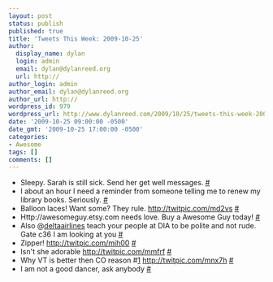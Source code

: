 ```yaml
---
layout: post
status: publish
published: true
title: 'Tweets This Week: 2009-10-25'
author:
  display_name: dylan
  login: admin
  email: dylan@dylanreed.org
  url: http://
author_login: admin
author_email: dylan@dylanreed.org
author_url: http://
wordpress_id: 979
wordpress_url: http://www.dylanreed.com/2009/10/25/tweets-this-week-2009-10-25/
date: '2009-10-25 09:00:00 -0500'
date_gmt: '2009-10-25 17:00:00 -0500'
categories:
- Awesome
tags: []
comments: []
---
```

<ul class="aktt_tweet_digest">
<li>Sleepy. Sarah is still sick. Send her get well messages. <a href="http://twitter.com/awesomeguy/statuses/4995960485" class="aktt_tweet_time">#</a></li>
<li>I about an hour I need a reminder from someone telling me to renew my library books. Seriously. <a href="http://twitter.com/awesomeguy/statuses/5046549689" class="aktt_tweet_time">#</a></li>
<li>Balloon laces! Want some? They rule. <a href="http://twitpic.com/md2vs" rel="nofollow">http://twitpic.com/md2vs</a> <a href="http://twitter.com/awesomeguy/statuses/5046648572" class="aktt_tweet_time">#</a></li>
<li>Http://awesomeguy.etsy.com needs love. Buy a Awesome Guy today! <a href="http://twitter.com/awesomeguy/statuses/5046668757" class="aktt_tweet_time">#</a></li>
<li>Also @<a href="http://twitter.com/deltaairlines" class="aktt_username">deltaairlines</a> teach your people at DIA to be polite and not rude. Gate c36 I am looking at you <a href="http://twitter.com/awesomeguy/statuses/5069290750" class="aktt_tweet_time">#</a></li>
<li>Zipper! <a href="http://twitpic.com/mih00" rel="nofollow">http://twitpic.com/mih00</a> <a href="http://twitter.com/awesomeguy/statuses/5079501999" class="aktt_tweet_time">#</a></li>
<li>Isn&#39;t she adorable <a href="http://twitpic.com/mmfrf" rel="nofollow">http://twitpic.com/mmfrf</a> <a href="http://twitter.com/awesomeguy/statuses/5103876945" class="aktt_tweet_time">#</a></li>
<li>Why VT is better then CO reason #<a href="http://search.twitter.com/search?q=%231" class="aktt_hashtag">1</a>  <a href="http://twitpic.com/mnx7h" rel="nofollow">http://twitpic.com/mnx7h</a> <a href="http://twitter.com/awesomeguy/statuses/5111117471" class="aktt_tweet_time">#</a></li>
<li>I am not a good dancer, ask anybody <a href="http://twitter.com/awesomeguy/statuses/5134182032" class="aktt_tweet_time">#</a></li><br />
</ul></p>
